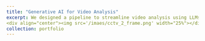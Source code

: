 ```yaml
---
title: "Generative AI for Video Analysis"
excerpt: We designed a pipeline to streamline video analysis using LLMs and GenAI.<br/><br/>
<div align="center"><img src='/imaes/cctv_2_frame.png' width="25%"></div>
collection: portfolio
---
```


